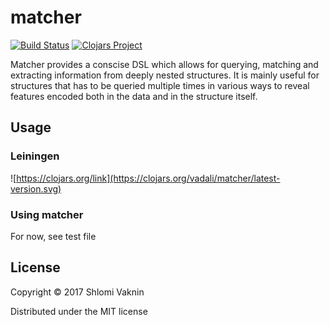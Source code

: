 # matcher
[![Build Status](https://travis-ci.org/vadali/matcher.svg?branch=master)](https://travis-ci.org/vadali/matcher)
[![Clojars Project](https://img.shields.io/clojars/v/vadali/matcher.svg)](https://clojars.org/vadali/matcher)


Matcher provides a conscise DSL which allows for querying, matching and extracting information from deeply nested structures. It is mainly useful for structures that has to be queried multiple times in various ways to reveal features encoded both in the data and in the structure itself.

## Usage
### Leiningen
![https://clojars.org/link](https://clojars.org/vadali/matcher/latest-version.svg)

### Using matcher
For now, see test file



## License

Copyright © 2017 Shlomi Vaknin

Distributed under the MIT license
